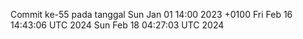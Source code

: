 Commit ke-55 pada tanggal Sun Jan 01 14:00 2023 +0100
Fri Feb 16 14:43:06 UTC 2024
Sun Feb 18 04:27:03 UTC 2024
